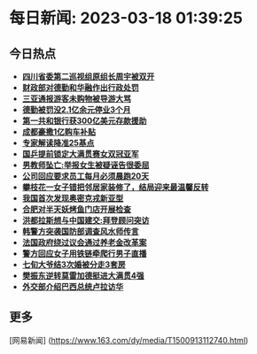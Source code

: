 
# 每日新闻: 2023-03-18 01:39:25
## 今日热点

- **[四川省委第二巡视组原组长周宇被双开](https://www.163.com/search?keyword=%E5%9B%9B%E5%B7%9D%E7%9C%81%E5%A7%94%E7%AC%AC%E4%BA%8C%E5%B7%A1%E8%A7%86%E7%BB%84%E5%8E%9F%E7%BB%84%E9%95%BF%E5%91%A8%E5%AE%87%E8%A2%AB%E5%8F%8C%E5%BC%80)**
- **[财政部对德勤和华融作出行政处罚](https://www.163.com/search?keyword=%E8%B4%A2%E6%94%BF%E9%83%A8%E5%AF%B9%E5%BE%B7%E5%8B%A4%E5%92%8C%E5%8D%8E%E8%9E%8D%E4%BD%9C%E5%87%BA%E8%A1%8C%E6%94%BF%E5%A4%84%E7%BD%9A)**
- **[三亚通报游客未购物被导游大骂](https://www.163.com/search?keyword=%E4%B8%89%E4%BA%9A%E9%80%9A%E6%8A%A5%E6%B8%B8%E5%AE%A2%E6%9C%AA%E8%B4%AD%E7%89%A9%E8%A2%AB%E5%AF%BC%E6%B8%B8%E5%A4%A7%E9%AA%82)**
- **[德勤被罚没2.1亿余元停业3个月](https://www.163.com/search?keyword=%E5%BE%B7%E5%8B%A4%E8%A2%AB%E7%BD%9A%E6%B2%A12.1%E4%BA%BF%E4%BD%99%E5%85%83%E5%81%9C%E4%B8%9A3%E4%B8%AA%E6%9C%88)**
- **[第一共和银行获300亿美元存款援助](https://www.163.com/search?keyword=%E7%AC%AC%E4%B8%80%E5%85%B1%E5%92%8C%E9%93%B6%E8%A1%8C%E8%8E%B7300%E4%BA%BF%E7%BE%8E%E5%85%83%E5%AD%98%E6%AC%BE%E6%8F%B4%E5%8A%A9)**
- **[成都豪撒1亿购车补贴](https://www.163.com/search?keyword=%E6%88%90%E9%83%BD%E8%B1%AA%E6%92%921%E4%BA%BF%E8%B4%AD%E8%BD%A6%E8%A1%A5%E8%B4%B4)**
- **[专家解读降准25基点](https://www.163.com/search?keyword=%E4%B8%93%E5%AE%B6%E8%A7%A3%E8%AF%BB%E9%99%8D%E5%87%8625%E5%9F%BA%E7%82%B9)**
- **[国乒提前锁定大满贯赛女双冠亚军](https://www.163.com/search?keyword=%E5%9B%BD%E4%B9%92%E6%8F%90%E5%89%8D%E9%94%81%E5%AE%9A%E5%A4%A7%E6%BB%A1%E8%B4%AF%E8%B5%9B%E5%A5%B3%E5%8F%8C%E5%86%A0%E4%BA%9A%E5%86%9B)**
- **[男教师坠亡:举报女生被疑诬告很委屈](https://www.163.com/search?keyword=%E7%94%B7%E6%95%99%E5%B8%88%E5%9D%A0%E4%BA%A1+%E4%B8%BE%E6%8A%A5%E5%A5%B3%E7%94%9F%E8%A2%AB%E7%96%91%E8%AF%AC%E5%91%8A%E5%BE%88%E5%A7%94%E5%B1%88)**
- **[公司回应要求员工每月必须晨跑20天](https://www.163.com/search?keyword=%E5%85%AC%E5%8F%B8%E5%9B%9E%E5%BA%94%E8%A6%81%E6%B1%82%E5%91%98%E5%B7%A5%E6%AF%8F%E6%9C%88%E5%BF%85%E9%A1%BB%E6%99%A8%E8%B7%9120%E5%A4%A9)**
- **[攀枝花一女子错把邻居家装修了，结局迎来最温馨反转](https://www.163.com/search?keyword=%E6%94%80%E6%9E%9D%E8%8A%B1%E4%B8%80%E5%A5%B3%E5%AD%90%E9%94%99%E6%8A%8A%E9%82%BB%E5%B1%85%E5%AE%B6%E8%A3%85%E4%BF%AE%E4%BA%86%EF%BC%8C%E7%BB%93%E5%B1%80%E8%BF%8E%E6%9D%A5%E6%9C%80%E6%B8%A9%E9%A6%A8%E5%8F%8D%E8%BD%AC)**
- **[我国首次发现奥密克戎新亚型](https://www.163.com/search?keyword=%E6%88%91%E5%9B%BD%E9%A6%96%E6%AC%A1%E5%8F%91%E7%8E%B0%E5%A5%A5%E5%AF%86%E5%85%8B%E6%88%8E%E6%96%B0%E4%BA%9A%E5%9E%8B)**
- **[合肥对半天妖烤鱼门店开展检查](https://www.163.com/search?keyword=%E5%90%88%E8%82%A5%E5%AF%B9%E5%8D%8A%E5%A4%A9%E5%A6%96%E7%83%A4%E9%B1%BC%E9%97%A8%E5%BA%97%E5%BC%80%E5%B1%95%E6%A3%80%E6%9F%A5)**
- **[洪都拉斯想与中国建交:拜登顾问突访](https://www.163.com/search?keyword=%E6%B4%AA%E9%83%BD%E6%8B%89%E6%96%AF%E6%83%B3%E4%B8%8E%E4%B8%AD%E5%9B%BD%E5%BB%BA%E4%BA%A4+%E6%8B%9C%E7%99%BB%E9%A1%BE%E9%97%AE%E7%AA%81%E8%AE%BF)**
- **[韩警方突袭国防部调查风水师传言](https://www.163.com/search?keyword=%E9%9F%A9%E8%AD%A6%E6%96%B9%E7%AA%81%E8%A2%AD%E5%9B%BD%E9%98%B2%E9%83%A8%E8%B0%83%E6%9F%A5%E9%A3%8E%E6%B0%B4%E5%B8%88%E4%BC%A0%E8%A8%80)**
- **[法国政府绕过议会通过养老金改革案](https://www.163.com/search?keyword=%E6%B3%95%E5%9B%BD%E6%94%BF%E5%BA%9C%E7%BB%95%E8%BF%87%E8%AE%AE%E4%BC%9A%E9%80%9A%E8%BF%87%E5%85%BB%E8%80%81%E9%87%91%E6%94%B9%E9%9D%A9%E6%A1%88)**
- **[警方回应女子用铁链牵爬行男子直播](https://www.163.com/search?keyword=%E8%AD%A6%E6%96%B9%E5%9B%9E%E5%BA%94%E5%A5%B3%E5%AD%90%E7%94%A8%E9%93%81%E9%93%BE%E7%89%B5%E7%88%AC%E8%A1%8C%E7%94%B7%E5%AD%90%E7%9B%B4%E6%92%AD)**
- **[七旬大爷结3次婚被分走3套房](https://www.163.com/search?keyword=%E4%B8%83%E6%97%AC%E5%A4%A7%E7%88%B7%E7%BB%933%E6%AC%A1%E5%A9%9A%E8%A2%AB%E5%88%86%E8%B5%B03%E5%A5%97%E6%88%BF)**
- **[樊振东逆转莫雷加德挺进大满贯4强](https://www.163.com/search?keyword=%E6%A8%8A%E6%8C%AF%E4%B8%9C%E9%80%86%E8%BD%AC%E8%8E%AB%E9%9B%B7%E5%8A%A0%E5%BE%B7%E6%8C%BA%E8%BF%9B%E5%A4%A7%E6%BB%A1%E8%B4%AF4%E5%BC%BA)**
- **[外交部介绍巴西总统卢拉访华](https://www.163.com/search?keyword=%E5%A4%96%E4%BA%A4%E9%83%A8%E4%BB%8B%E7%BB%8D%E5%B7%B4%E8%A5%BF%E6%80%BB%E7%BB%9F%E5%8D%A2%E6%8B%89%E8%AE%BF%E5%8D%8E)**

## 更多
[网易新闻] (https://www.163.com/dy/media/T1500913112740.html)
